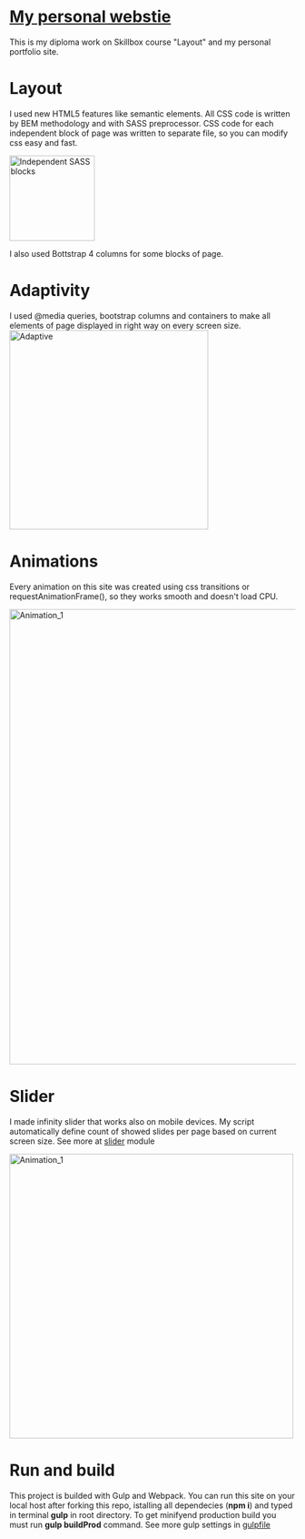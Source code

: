 # [My personal webstie](https://vadimveberg.ru/)
This is my diploma work on Skillbox course "Layout" and my personal portfolio site.

# Layout
I used new HTML5 features like semantic elements. All CSS code is written by BEM methodology and with SASS preprocessor. CSS code for each independent block of page was written to separate file, so you can modify css easy and fast.

<img src="https://vadimveberg.ru/assets/img/git_readme/SASS_blocks.png" width="150px" alt="Independent SASS blocks">

I also used Bottstrap 4 columns for some blocks of page.

# Adaptivity
I used @media queries, bootstrap columns and containers to make all elements of page displayed in right way on every screen size. <img src="https://vadimveberg.ru/assets/img/git_readme/Adaptive.png" width="350px" alt="Adaptive">

# Animations
Every animation on this site was created using css transitions or requestAnimationFrame(), so they works smooth and doesn't load CPU.

<img src="https://vadimveberg.ru/assets/img/git_readme/Animation_1.gif" width="800px" alt="Animation_1">

# Slider
I made infinity slider that works also on mobile devices. My script automatically define count of showed slides per page based on current screen size. See more at [slider](https://github.com/VadimVeberg/personal-webstie/blob/master/src/assets/js/modules/slider.js) module

<img src="https://vadimveberg.ru/assets/img/git_readme/Slider.gif" width="500px" alt="Animation_1">

# Run and build
This project is builded with Gulp and Webpack. You can run this site on your local host after forking this repo, istalling all dependecies (**npm i**) and typed in terminal **gulp** in root directory.
 To get minifyend production build you must run **gulp buildProd** command. See more gulp settings in [gulpfile](https://github.com/VadimVeberg/personal-webstie/blob/master/gulpfile.js)
